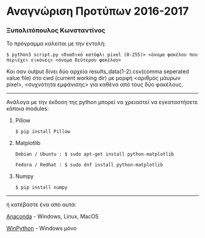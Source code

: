 # Αναγνώριση Προτύπων 2016-2017
### Ξυπολιτόπουλος Κωνσταντίνος

Το πρόγραμμα καλείται με την εντολή:

```
$ python3 script.py <δυαδικό κατόφλι pixel (0-255)> <όνομα φακέλου που περιέχει εικόνες> <όνομα δεύτερου φακέλου>
```

Και σαν output δίνει δύο αρχεία results_data(1-2).csv(comma seperated value file) στο cwd (current working dir) με μορφή  <αριθμός μάυρων pixel>, <συχνότητα εμφάνισης> για καθένα από τους δύο φακέλους.
___
Ανάλογα με την έκδοση της python μπορεί να χρειαστεί να εγκαταστήσετε κάποια modules:

1. Pillow

	```$ pip install Pillow```
2. Matplotlib

	```Debian / Ubuntu : $ sudo apt-get install python-matplotlib```

	```Fedora / Redhat : $ sudo dnf install python-matplotlib```
3. Numpy

	```$ pip install numpy```

___
ή κατέβαστε ένα από αυτά:

[Anaconda](https://www.continuum.io/downloads) - Windows, Linux, MacOS

[WinPython](http://winpython.github.io/) - Windows μόνο

